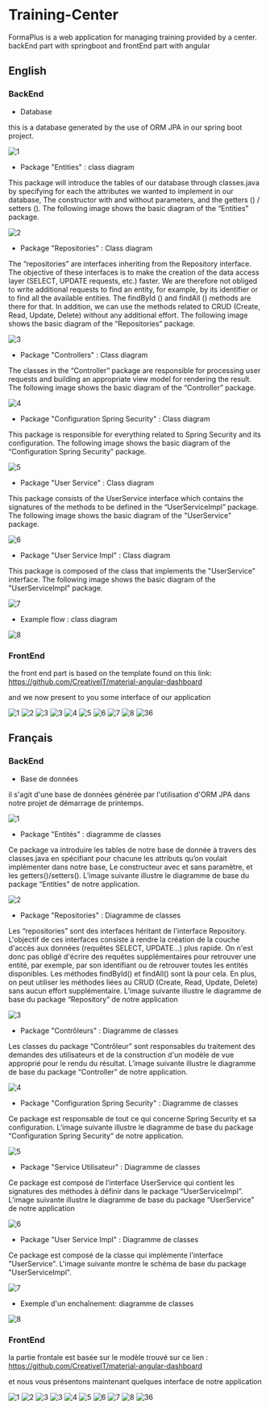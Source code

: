 # Training-Center
FormaPlus is a web application for managing training provided by a center. backEnd part with springboot and frontEnd part with angular

## English 

### BackEnd

* Database

this is a database generated by the use of ORM JPA in our spring boot project.

![1](https://user-images.githubusercontent.com/44647099/132252241-2794e9eb-44ae-4ba4-b5c8-9d5bd18add26.jpg)

* Package "Entities" : class diagram
 
This package will introduce the tables of our database through classes.java by specifying for each the attributes we wanted to implement in our database, The constructor with and without parameters, and the getters () / setters (). The following image shows the basic diagram of the “Entities” package.

![2](https://user-images.githubusercontent.com/44647099/132252245-7f60f3d3-dde5-4757-a155-06173b8729c2.jpg)

* Package "Repositories" : Class diagram
 
The “repositories” are interfaces inheriting from the Repository interface. The objective of these interfaces is to make the creation of the data access layer (SELECT, UPDATE requests, etc.) faster.
We are therefore not obliged to write additional requests to find an entity, for example, by its identifier or to find all the available entities. The findById () and findAll () methods are there for that. In addition, we can use the methods related to CRUD
(Create, Read, Update, Delete) without any additional effort. The following image shows the basic diagram of the “Repositories” package.

![3](https://user-images.githubusercontent.com/44647099/132252246-018c8686-dd3d-447d-a110-9b7cd3be6b78.jpg)

* Package "Controllers" : Class diagram 
 
The classes in the “Controller” package are responsible for processing user requests and building an appropriate view model for rendering the result.
The following image shows the basic diagram of the “Controller” package.

![4](https://user-images.githubusercontent.com/44647099/132252247-47365069-86cc-4c47-8b51-ef254f573f37.jpg)

* Package "Configuration Spring Security" : Class diagram
 
This package is responsible for everything related to Spring Security and its configuration. The following image shows the basic diagram of the “Configuration Spring Security” package.

![5](https://user-images.githubusercontent.com/44647099/132252252-27c3bec6-fb61-4d6f-aee7-19741c315623.jpg)

* Package "User Service" : Class diagram 

This package consists of the UserService interface which contains the signatures of the methods to be defined in the “UserServiceImpl” package. The following image shows the basic diagram of the "UserService" package.

![6](https://user-images.githubusercontent.com/44647099/132252255-68dff821-ac9e-4efc-badc-9bfb4b9a75ee.jpg)

* Package "User Service Impl" : Class diagram 

This package is composed of the class that implements the "UserService" interface. The following image shows the basic diagram of the "UserServiceImpl" package.

![7](https://user-images.githubusercontent.com/44647099/132252259-332d78e8-bc52-4d4f-a765-6f8897037a9d.jpg)

* Example flow : class diagram 

![8](https://user-images.githubusercontent.com/44647099/132252262-34ac9ebe-f8c1-4b31-9fea-73929a05f327.jpg)


### FrontEnd

the front end part is based on the template found on this link: https://github.com/CreativeIT/material-angular-dashboard 

and we now present to you some interface of our application

![1](https://user-images.githubusercontent.com/44647099/132254211-f614fb31-b57f-4b90-b9a2-7cdc4800b190.jpg)
![2](https://user-images.githubusercontent.com/44647099/132254213-31d32f0f-de4d-4819-abae-88ab33dd276d.jpg)
![3](https://user-images.githubusercontent.com/44647099/132254216-2544ef3e-32b0-4edf-98d1-e22763c1c46b.jpg)
![3](https://user-images.githubusercontent.com/44647099/132254218-989e4ff2-30c9-42b7-b0f1-c78131e53896.PNG)
![4](https://user-images.githubusercontent.com/44647099/132254224-eb60db62-1de7-4071-89a4-465a5b8453ac.jpg)
![5](https://user-images.githubusercontent.com/44647099/132254226-a5325eba-1d20-40a8-94e2-19de5184a244.jpg)
![6](https://user-images.githubusercontent.com/44647099/132254229-cacfd63e-a983-4f98-96ec-7916f83385db.jpg)
![7](https://user-images.githubusercontent.com/44647099/132254232-d54670c8-f356-40aa-b08a-d25ebf5df110.jpg)
![8](https://user-images.githubusercontent.com/44647099/132254233-41d78f3b-2b11-455c-b149-b00d1db611fc.jpg)
![36](https://user-images.githubusercontent.com/44647099/132254235-3b83d692-b00e-4318-b917-afbb6404d8ae.jpg)

## Français

### BackEnd

* Base de données

il s'agit d'une base de données générée par l'utilisation d'ORM JPA dans notre projet de démarrage de printemps.

![1](https://user-images.githubusercontent.com/44647099/132252241-2794e9eb-44ae-4ba4-b5c8-9d5bd18add26.jpg)

* Package "Entités" : diagramme de classes
 
Ce package va introduire les tables de notre base de donnée à travers des classes.java en
spécifiant pour chacune les attributs qu’on voulait implémenter dans notre base, Le constructeur
avec et sans paramètre, et les getters()/setters(). L’image suivante illustre le diagramme de base
du package “Entities” de notre application.

![2](https://user-images.githubusercontent.com/44647099/132252245-7f60f3d3-dde5-4757-a155-06173b8729c2.jpg)

* Package "Repositories" : Diagramme de classes
 
Les “repositories” sont des interfaces héritant de l'interface Repository. L'objectif de ces
interfaces consiste à rendre la création de la couche d'accès aux données (requêtes SELECT,
UPDATE...) plus rapide.
On n'est donc pas obligé d'écrire des requêtes supplémentaires pour retrouver une entité, par
exemple, par son identifiant ou de retrouver toutes les entités disponibles. Les méthodes
findById() et findAll() sont là pour cela. En plus, on peut utiliser les méthodes liées au CRUD
(Create, Read, Update, Delete) sans aucun effort supplémentaire. L’image suivante illustre le
diagramme de base du package “Repository” de notre application

![3](https://user-images.githubusercontent.com/44647099/132252246-018c8686-dd3d-447d-a110-9b7cd3be6b78.jpg)

* Package "Contrôleurs" : Diagramme de classes
 
Les classes du package “Contrôleur” sont responsables du traitement des demandes des
utilisateurs et de la construction d'un modèle de vue approprié pour le rendu du résultat.
L’image suivante illustre le diagramme de base du package “Controller” de notre application.

![4](https://user-images.githubusercontent.com/44647099/132252247-47365069-86cc-4c47-8b51-ef254f573f37.jpg)

* Package "Configuration Spring Security" : Diagramme de classes
 
Ce package est responsable de tout ce qui concerne Spring Security et sa configuration. L’image
suivante illustre le diagramme de base du package “Configuration Spring Security” de notre
application.

![5](https://user-images.githubusercontent.com/44647099/132252252-27c3bec6-fb61-4d6f-aee7-19741c315623.jpg)

* Package "Service Utilisateur" : Diagramme de classes

Ce package est composé de l’interface UserService qui contient les signatures des méthodes à
définir dans le package “UserServiceImpl”. L’image suivante illustre le diagramme de base du
package “UserService” de notre application

![6](https://user-images.githubusercontent.com/44647099/132252255-68dff821-ac9e-4efc-badc-9bfb4b9a75ee.jpg)

* Package "User Service Impl" : Diagramme de classes

Ce package est composé de la classe qui implémente l'interface "UserService". L'image suivante montre le schéma de base du package "UserServiceImpl".

![7](https://user-images.githubusercontent.com/44647099/132252259-332d78e8-bc52-4d4f-a765-6f8897037a9d.jpg)

* Exemple d'un enchaînement: diagramme de classes 

![8](https://user-images.githubusercontent.com/44647099/132252262-34ac9ebe-f8c1-4b31-9fea-73929a05f327.jpg)


### FrontEnd

la partie frontale est basée sur le modèle trouvé sur ce lien : https://github.com/CreativeIT/material-angular-dashboard 

et nous vous présentons maintenant quelques interface de notre application

![1](https://user-images.githubusercontent.com/44647099/132254211-f614fb31-b57f-4b90-b9a2-7cdc4800b190.jpg)
![2](https://user-images.githubusercontent.com/44647099/132254213-31d32f0f-de4d-4819-abae-88ab33dd276d.jpg)
![3](https://user-images.githubusercontent.com/44647099/132254216-2544ef3e-32b0-4edf-98d1-e22763c1c46b.jpg)
![3](https://user-images.githubusercontent.com/44647099/132254218-989e4ff2-30c9-42b7-b0f1-c78131e53896.PNG)
![4](https://user-images.githubusercontent.com/44647099/132254224-eb60db62-1de7-4071-89a4-465a5b8453ac.jpg)
![5](https://user-images.githubusercontent.com/44647099/132254226-a5325eba-1d20-40a8-94e2-19de5184a244.jpg)
![6](https://user-images.githubusercontent.com/44647099/132254229-cacfd63e-a983-4f98-96ec-7916f83385db.jpg)
![7](https://user-images.githubusercontent.com/44647099/132254232-d54670c8-f356-40aa-b08a-d25ebf5df110.jpg)
![8](https://user-images.githubusercontent.com/44647099/132254233-41d78f3b-2b11-455c-b149-b00d1db611fc.jpg)
![36](https://user-images.githubusercontent.com/44647099/132254235-3b83d692-b00e-4318-b917-afbb6404d8ae.jpg)

